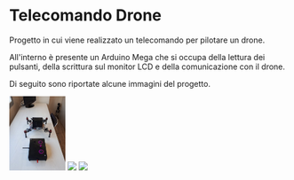 # Telecomando Drone
Progetto in cui viene realizzato un telecomando per pilotare un drone.

All'interno è presente un Arduino Mega che si occupa della lettura dei pulsanti, della scrittura sul monitor LCD e della comunicazione con il drone. 

Di seguito sono riportate alcune immagini del progetto.


<img src="./foto/foto_0.jpeg" width="20%" heigth="auto"></img>
<img src="./foto/foto_2.jpeg" width="20%" heigth="auto"></img>
<img src="./foto/foto_3.jpeg" width="20%" heigth="auto"></img>
